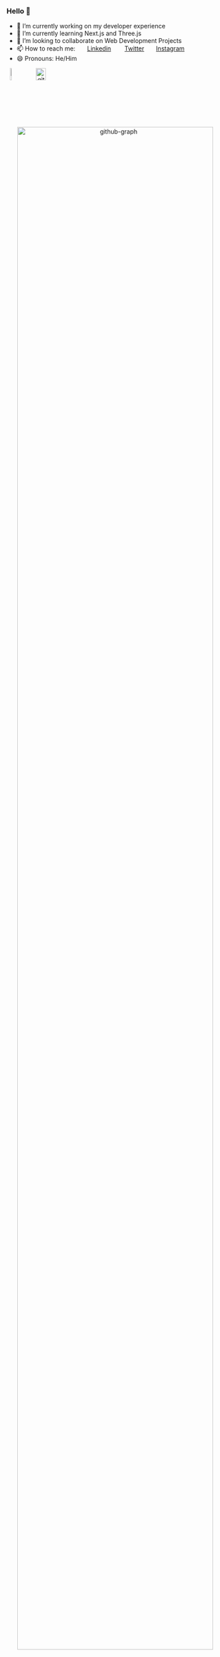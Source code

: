 ### Hello 👋

- 🔭 I’m currently working on my developer experience
- 🌱 I’m currently learning Next.js and Three.js
- 👯 I’m looking to collaborate on Web Development Projects
- 📫 How to reach me: &nbsp; &nbsp; &nbsp; [Linkedin](https://www.linkedin.com/in/vara-rahul-rajana/) &nbsp; &nbsp; &nbsp; &nbsp;[Twitter](https://twitter.com/rajanarahul7) &nbsp; &nbsp; &nbsp; [Instagram](https://www.instagram.com/rajanarahul7)
- 😄 Pronouns: He/Him

<p align="center">
<span style="
    display: flex;
    gap: 10px;">  <picture>
    <source 
      srcset="https://github-readme-stats-psi-rust.vercel.app/api?username=rajanarahul93&show_icons=true&theme=transparent&text_color=619EA7&count_private=true"
      media="(prefers-color-scheme: dark)"
    />
    <source
      srcset="https://github-readme-stats-psi-rust.vercel.app/api?username=Shurtu-Gal&show_icons=true&theme=solarized-light&count_private=true"
      media="(prefers-color-scheme: light), (prefers-color-scheme: no-preference)"
    />
    <img src="https://github-readme-stats-psi-rust.vercel.app/api?username=Shurtu-Gal&show_icons=true&theme=solarized-light&count_private=true" width=48%alt="github-stats"/>
  </picture><picture>
    <source 
      srcset="https://streak-stats.demolab.com?user=Shurtu-Gal&theme=solarized-light&count_private=true&background=ffffff00"
      media="(prefers-color-scheme: dark)"
    />
    <source
      srcset="https://streak-stats.demolab.com?user=Shurtu-Gal&&theme=solarized-light&count_private=true"
      media="(prefers-color-scheme: light), (prefers-color-scheme: no-preference)"
    />
    <img src="https://streak-stats.demolab.com?user=Shurtu-Gal&&theme=solarized-light" width=48% alt="github-stats"/>
  </picture>
  </span>
</p>
<p align="center">
  <picture>
    <source 
      srcset="https://github-readme-activity-graph.vercel.app/graph?username=Shurtu-gal&bg_color=ffffff00&color=fdf6e3&area_color=758bA3&line=2aa198&point=6c71c4&area=true&radius=16"
      media="(prefers-color-scheme: dark)"
    />
    <source
      srcset="https://github-readme-activity-graph.vercel.app/graph?username=Shurtu-gal&bg_color=eee8d5&color=586e75&area_color=657b83&line=2aa198&point=6c71c4&area=true&hide_border=true"
      media="(prefers-color-scheme: light), (prefers-color-scheme: no-preference)"
    />
    <img src="https://github-readme-activity-graph.vercel.app/graph?username=Shurtu-gal&bg_color=eee8d5&color=586e75&area_color=657b83&line=2aa198&point=6c71c4&area=true&hide_border=true" width="95%" alt="github-graph" />
  </picture>
</p>

<p align="center">
  <picture>
    <source 
      srcset="https://github-readme-stats-psi-rust.vercel.app/api/top-langs/?username=Shurtu-gal&layout=compact&theme=transparent&text_color=619EA7&text_bold=true"
      media="(prefers-color-scheme: dark)"
    />
    <source
      srcset="https://github-readme-stats-psi-rust.vercel.app/api/top-langs/?username=Shurtu-gal&layout=compact&bg_color=eee8d5&&color=586e75"
      media="(prefers-color-scheme: light), (prefers-color-scheme: no-preference)"
    />
    <img src="https://github-readme-stats-psi-rust.vercel.app/api/top-langs/?username=Shurtu-gal&layout=compact&bg_color=eee8d5&&color=586e75" width="50%" alt="github-stats-Shurtugal" />
  </picture>
</p>

<p align="center"> 
  Visitors count:<br>
  <img src="https://profile-counter.glitch.me/Shurtu-gal/count.svg" />
</p>

<p align="center">
  <img src="https://github-profile-trophy.vercel.app/?username=Shurtu-Gal&theme=onedark&&bg_color=eee8d5&&row=2&column=7&&center" width="99%" alt="github-trophy" />
</p>
